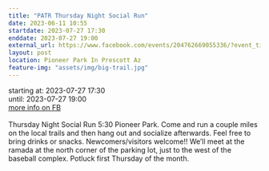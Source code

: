 ```yaml
---
title: "PATR Thursday Night Social Run"
date: 2023-06-11 10:55
startdate: 2023-07-27 17:30
enddate: 2023-07-27 19:00
external_url: https://www.facebook.com/events/204762669055336/?event_time_id=204762732388663
layout: post
location: Pioneer Park In Prescott Az
feature-img: "assets/img/big-trail.jpg"
---
```


starting at: 2023-07-27 17:30<br>until: 2023-07-27 19:00<br><a href="https://www.facebook.com/events/204762669055336/?event_time_id=204762732388663">more info on FB</a><br><br>Thursday Night Social Run 5&#58;30 Pioneer Park.  Come and run a couple miles on the local trails and then hang out and socialize afterwards.  Feel free to bring drinks or snacks. Newcomers/visitors welcome!!  We’ll meet at the ramada at the north corner of the parking lot, just to the west of the baseball complex.  Potluck first Thursday of the month.<br>
  <br>
  
